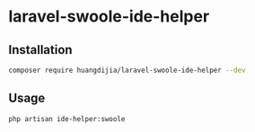 # laravel-swoole-ide-helper

## Installation

```bash
composer require huangdijia/laravel-swoole-ide-helper --dev
```

## Usage

```bash
php artisan ide-helper:swoole
```